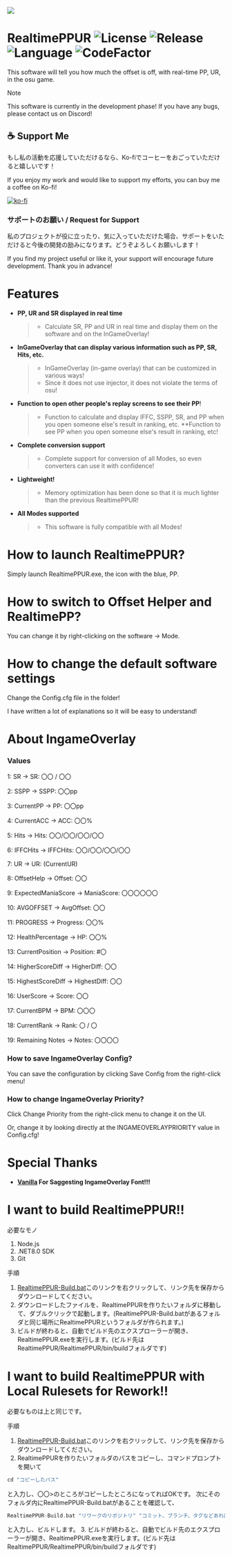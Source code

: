 ![](https://github.com/puk06/RealtimePPUR-old/assets/86549420/5a41b979-3176-443a-91f0-6150d9243cda)

# RealtimePPUR ![License](https://img.shields.io/github/license/puk06/RealtimePPUR?style=flat-square) ![Release](https://img.shields.io/github/v/release/puk06/RealtimePPUR?style=flat-square) ![Language](https://img.shields.io/badge/language-c%23-green?style=flat-square) ![CodeFactor](https://www.codefactor.io/repository/github/puk06/RealtimePPUR/badge)
This software will tell you how much the offset is off, with real-time PP, UR, in the osu game.

> [!NOTE]
> This software is currently in the development phase! If you have any bugs, please contact us on Discord!

## ☕ Support Me

もし私の活動を応援していただけるなら、Ko-fiでコーヒーをおごっていただけると嬉しいです！

If you enjoy my work and would like to support my efforts, you can buy me a coffee on Ko-fi!

[![ko-fi](https://ko-fi.com/img/githubbutton_sm.svg)](https://ko-fi.com/pukorufu)

### サポートのお願い / Request for Support
私のプロジェクトが役に立ったり、気に入っていただけた場合、サポートをいただけると今後の開発の励みになります。どうぞよろしくお願いします！

If you find my project useful or like it, your support will encourage future development. Thank you in advance!

# Features
- **PP, UR and SR displayed in real time**
  > * Calculate SR, PP and UR in real time and display them on the software and on the InGameOverlay!

- **InGameOverlay that can display various information such as PP, SR, Hits, etc.**
  > * InGameOverlay (in-game overlay) that can be customized in various ways!
  > * Since it does not use injector, it does not violate the terms of osu!

- **Function to open other people's replay screens to see their PP**!
  > * Function to calculate and display IFFC, SSPP, SR, and PP when you open someone else's result in ranking, etc. **Function to see PP when you open someone else's result in ranking, etc!

- **Complete conversion support**
  > * Complete support for conversion of all Modes, so even converters can use it with confidence!

- **Lightweight!**
  > * Memory optimization has been done so that it is much lighter than the previous RealtimePPUR!

- **All Modes supported**
  > * This software is fully compatible with all Modes!

# How to launch RealtimePPUR?
Simply launch RealtimePPUR.exe, the icon with the blue, PP.

# How to switch to Offset Helper and RealtimePP?
You can change it by right-clicking on the software → Mode.

# How to change the default software settings
Change the Config.cfg file in the folder!

I have written a lot of explanations so it will be easy to understand!


# About IngameOverlay

### Values
1: SR → SR: 〇〇 / 〇〇

2: SSPP → SSPP: 〇〇pp

3: CurrentPP → PP: 〇〇pp

4: CurrentACC → ACC: 〇〇%

5: Hits → Hits: 〇〇/〇〇/〇〇/〇〇

6: IFFCHits → IFFCHits: 〇〇/〇〇/〇〇/〇〇

7: UR → UR: \(CurrentUR\)

8: OffsetHelp → Offset: 〇〇

9: ExpectedManiaScore  → ManiaScore: 〇〇〇〇〇〇

10: AVGOFFSET → AvgOffset: 〇〇

11: PROGRESS → Progress: 〇〇%

12: HealthPercentage → HP: 〇〇%

13: CurrentPosition → Position: #〇

14: HigherScoreDiff → HigherDiff: 〇〇

15: HighestScoreDiff → HighestDiff: 〇〇

16: UserScore → Score: 〇〇

17: CurrentBPM → BPM: 〇〇〇

18: CurrentRank → Rank: 〇 / 〇

19: Remaining Notes → Notes: 〇〇〇〇


### How to save IngameOverlay Config?
You can save the configuration by clicking Save Config from the right-click menu!


### How to change IngameOverlay Priority?
Click Change Priority from the right-click menu to change it on the UI.

Or, change it by looking directly at the INGAMEOVERLAYPRIORITY value in Config.cfg!


# Special Thanks
- **[Vanilla](https://twitter.com/Van1IIa) For Saggesting IngameOverlay Font!!!**

# I want to build RealtimePPUR!!
必要なモノ
1. Node.js
2. .NET8.0 SDK
3. Git

手順
1. [RealtimePPUR-Build.bat](https://raw.githubusercontent.com/puk06/RealtimePPUR/refs/heads/master/RealtimePPUR-Build.bat)このリンクを右クリックして、リンク先を保存からダウンロードしてください。
2. ダウンロードしたファイルを、RealtimePPURを作りたいフォルダに移動して、ダブルクリックで起動します。(RealtimePPUR-Build.batがあるフォルダと同じ場所にRealtimePPURというフォルダが作られます。)
3. ビルドが終わると、自動でビルド先のエクスプローラーが開き、RealtimePPUR.exeを実行します。(ビルド先はRealtimePPUR/RealtimePPUR/bin/buildフォルダです)


# I want to build RealtimePPUR with Local Rulesets for Rework!!
必要なものは上と同じです。

手順
1. [RealtimePPUR-Build.bat](https://raw.githubusercontent.com/puk06/RealtimePPUR/refs/heads/master/RealtimePPUR-Build.bat)このリンクを右クリックして、リンク先を保存からダウンロードしてください。
2. RealtimePPURを作りたいフォルダのパスをコピーし、コマンドプロンプトを開いて
```php
cd "コピーしたパス"
```
と入力し、〇〇>のところがコピーしたところになってればOKです。
次にそのフォルダ内にRealtimePPUR-Build.batがあることを確認して、
```php
RealtimePPUR-Build.bat "リワークのリポジトリ" "コミット、ブランチ、タグなどあればここに"
```
と入力し、ビルドします。
3. ビルドが終わると、自動でビルド先のエクスプローラーが開き、RealtimePPUR.exeを実行します。(ビルド先はRealtimePPUR/RealtimePPUR/bin/buildフォルダです)
